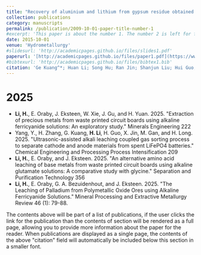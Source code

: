 ```yaml
---
title: "Recovery of aluminium and lithium from gypsum residue obtained in the process of lithium extraction from lepidolite"
collection: publications
category: manuscripts
permalink: /publication/2009-10-01-paper-title-number-1
#excerpt: 'This paper is about the number 1. The number 2 is left for future work.'
date: 2015-10-01
venue: 'Hydrometallurgy'
#slidesurl: 'http://academicpages.github.io/files/slides1.pdf'
paperurl: '[http://academicpages.github.io/files/paper1.pdf](https://www.sciencedirect.com/science/article/pii/S0304386X15300748#:~:text=This%20paper%20presents%20a%20novel%20technique%20for%20recovering,generated%20during%20the%20extraction%20of%20lithium%20from%20lepidolite.)'
#bibtexurl: 'http://academicpages.github.io/files/bibtex1.bib'
citation: 'Ge Kuang^*; Huan Li; Song Hu; Ran Jin; Shanjun Liu; Hui Guo; Recovery of aluminium and lithium from gypsum residue obtained in the process of lithium extraction from lepidolite. Hydrometallurgy, 2015, 157: 214-218.'
---
```

2025
======
- **Li, H.**, E. Oraby, J. Eksteen, W. Xie, J. Gu, and H. Yuan. 2025. "Extraction of precious metals from waste printed circuit boards using alkaline ferricyanide solutions: An exploratory study." Minerals Engineering 222
- Yang, Y., H. Zhang, G. Kuang, **H. Li**, H. Guo, X. Jin, M. Gan, and H. Long. 2025. "Ultrasonic-assisted alkali leaching coupled gas sorting process to separate cathode and anode materials from spent LiFePO4 batteries." Chemical Engineering and Processing Process Intensification 209
- **Li, H.**, E. Oraby, and J. Eksteen. 2025. "An alternative amino acid leaching of base metals from waste printed circuit boards using alkaline glutamate solutions: A comparative study with glycine." Separation and Purification Technology 356
- **Li, H.**, E. Oraby, G. A. Bezuidenhout, and J. Eksteen. 2025. "The Leaching of Palladium from Polymetallic Oxide Ores using Alkaline Ferricyanide Solutions." Mineral Processing and Extractive Metallurgy Review 46 (1): 79-88.

The contents above will be part of a list of publications, if the user clicks the link for the publication than the contents of section will be rendered as a full page, allowing you to provide more information about the paper for the reader. When publications are displayed as a single page, the contents of the above "citation" field will automatically be included below this section in a smaller font.

